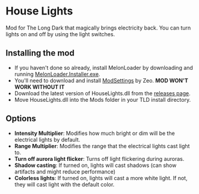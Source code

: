# House Lights

Mod for The Long Dark that magically brings electricity back. You can turn lights on and off by using the light switches.

## Installing the mod
* If you haven't done so already, install MelonLoader by downloading and running [MelonLoader.Installer.exe](https://github.com/HerpDerpinstine/MelonLoader/releases/latest/download/MelonLoader.Installer.exe).
* You'll need to download and install [ModSettings](https://github.com/zeobviouslyfakeacc/ModSettings/releases/download/v1.6/ModSettings.dll) by Zeo. **MOD WON'T WORK WITHOUT IT**
* Download the latest version of HouseLights.dll from the [releases page](https://github.com/Xpazeman/tld-house-lights/releases/latest).
* Move HouseLights.dll into the Mods folder in your TLD install directory.

## Options
+ **Intensity Multiplier**: Modifies how much bright or dim will be the electrical lights by default.
+ **Range Multiplier**: Modifies the range that the electrical lights cast light to.
+ **Turn off aurora light flicker**: Turns off light flickering during auroras.
+ **Shadow casting**: If turned on, lights will cast shadows (can show artifacts and might reduce performance)
+ **Colorless lights**: If turned on, lights will cast a more white light. If not, they will cast light with the default color.